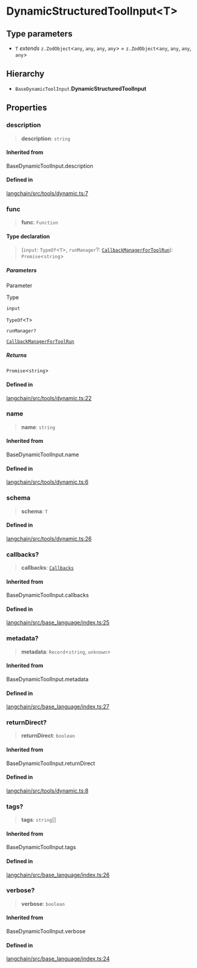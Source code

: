 DynamicStructuredToolInput<T\>
==============================

Type parameters[](#type-parameters "Direct link to Type parameters")
---------------------------------------------------------------------

*   `T` _extends_ `z.ZodObject`<`any`, `any`, `any`, `any`\> = `z.ZodObject`<`any`, `any`, `any`, `any`\>

Hierarchy[](#hierarchy "Direct link to Hierarchy")
---------------------------------------------------

*   `BaseDynamicToolInput`.**DynamicStructuredToolInput**

Properties[](#properties "Direct link to Properties")
------------------------------------------------------

### description[](#description "Direct link to description")

> **description**: `string`

#### Inherited from[](#inherited-from "Direct link to Inherited from")

BaseDynamicToolInput.description

#### Defined in[](#defined-in "Direct link to Defined in")

[langchain/src/tools/dynamic.ts:7](https://github.com/hwchase17/langchainjs/blob/1c1274d/langchain/src/tools/dynamic.ts#L7)

### func[](#func "Direct link to func")

> **func**: `Function`

#### Type declaration[](#type-declaration "Direct link to Type declaration")

> (`input`: `TypeOf`<`T`\>, `runManager`?: [`CallbackManagerForToolRun`](/docs/api/callbacks/classes/CallbackManagerForToolRun)): `Promise`<`string`\>

##### Parameters[](#parameters "Direct link to Parameters")

Parameter

Type

`input`

`TypeOf`<`T`\>

`runManager?`

[`CallbackManagerForToolRun`](/docs/api/callbacks/classes/CallbackManagerForToolRun)

##### Returns[](#returns "Direct link to Returns")

`Promise`<`string`\>

#### Defined in[](#defined-in-1 "Direct link to Defined in")

[langchain/src/tools/dynamic.ts:22](https://github.com/hwchase17/langchainjs/blob/1c1274d/langchain/src/tools/dynamic.ts#L22)

### name[](#name "Direct link to name")

> **name**: `string`

#### Inherited from[](#inherited-from-1 "Direct link to Inherited from")

BaseDynamicToolInput.name

#### Defined in[](#defined-in-2 "Direct link to Defined in")

[langchain/src/tools/dynamic.ts:6](https://github.com/hwchase17/langchainjs/blob/1c1274d/langchain/src/tools/dynamic.ts#L6)

### schema[](#schema "Direct link to schema")

> **schema**: `T`

#### Defined in[](#defined-in-3 "Direct link to Defined in")

[langchain/src/tools/dynamic.ts:26](https://github.com/hwchase17/langchainjs/blob/1c1274d/langchain/src/tools/dynamic.ts#L26)

### callbacks?[](#callbacks "Direct link to callbacks?")

> **callbacks**: [`Callbacks`](/docs/api/callbacks/types/Callbacks)

#### Inherited from[](#inherited-from-2 "Direct link to Inherited from")

BaseDynamicToolInput.callbacks

#### Defined in[](#defined-in-4 "Direct link to Defined in")

[langchain/src/base\_language/index.ts:25](https://github.com/hwchase17/langchainjs/blob/1c1274d/langchain/src/base_language/index.ts#L25)

### metadata?[](#metadata "Direct link to metadata?")

> **metadata**: `Record`<`string`, `unknown`\>

#### Inherited from[](#inherited-from-3 "Direct link to Inherited from")

BaseDynamicToolInput.metadata

#### Defined in[](#defined-in-5 "Direct link to Defined in")

[langchain/src/base\_language/index.ts:27](https://github.com/hwchase17/langchainjs/blob/1c1274d/langchain/src/base_language/index.ts#L27)

### returnDirect?[](#returndirect "Direct link to returnDirect?")

> **returnDirect**: `boolean`

#### Inherited from[](#inherited-from-4 "Direct link to Inherited from")

BaseDynamicToolInput.returnDirect

#### Defined in[](#defined-in-6 "Direct link to Defined in")

[langchain/src/tools/dynamic.ts:8](https://github.com/hwchase17/langchainjs/blob/1c1274d/langchain/src/tools/dynamic.ts#L8)

### tags?[](#tags "Direct link to tags?")

> **tags**: `string`\[\]

#### Inherited from[](#inherited-from-5 "Direct link to Inherited from")

BaseDynamicToolInput.tags

#### Defined in[](#defined-in-7 "Direct link to Defined in")

[langchain/src/base\_language/index.ts:26](https://github.com/hwchase17/langchainjs/blob/1c1274d/langchain/src/base_language/index.ts#L26)

### verbose?[](#verbose "Direct link to verbose?")

> **verbose**: `boolean`

#### Inherited from[](#inherited-from-6 "Direct link to Inherited from")

BaseDynamicToolInput.verbose

#### Defined in[](#defined-in-8 "Direct link to Defined in")

[langchain/src/base\_language/index.ts:24](https://github.com/hwchase17/langchainjs/blob/1c1274d/langchain/src/base_language/index.ts#L24)